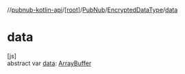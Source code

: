 //[pubnub-kotlin-api](../../../../index.md)/[[root]](../../index.md)/[PubNub](../index.md)/[EncryptedDataType](index.md)/[data](data.md)

# data

[js]\
abstract var [data](data.md): [ArrayBuffer](https://kotlinlang.org/api/latest/jvm/stdlib/org.khronos.webgl/-array-buffer/index.html)
